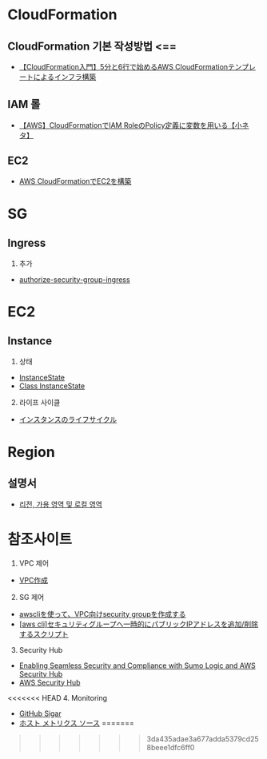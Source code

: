 
# CloudFormation
## CloudFormation 기본 작성방법 <==
- [【CloudFormation入門】5分と6行で始めるAWS CloudFormationテンプレートによるインフラ構築](https://dev.classmethod.jp/cloud/aws/cloudformation-beginner01/)

## IAM 롤
- [【AWS】CloudFormationでIAM RoleのPolicy定義に変数を用いる【小ネタ】](https://qiita.com/tmiki/items/5ffcc09a20fb49478835)

## EC2 
- [AWS CloudFormationでEC2を構築](https://qiita.com/tyoshitake/items/c5176c0ef4de8d7cf5d8)

# SG
## Ingress
1. 추가
- [authorize-security-group-ingress](https://docs.aws.amazon.com/cli/latest/reference/ec2/authorize-security-group-ingress.html)

# EC2
## Instance
1. 상태
- [InstanceState](https://docs.aws.amazon.com/AWSEC2/latest/APIReference/API_InstanceState.html)
- [Class InstanceState](https://docs.aws.amazon.com/AWSJavaSDK/latest/javadoc/com/amazonaws/services/ec2/model/InstanceState.html#setCode-java.lang.Integer-)
2. 라이프 사이클
- [インスタンスのライフサイクル](https://docs.aws.amazon.com/ja_jp/AWSEC2/latest/UserGuide/ec2-instance-lifecycle.html)

# Region
## 설명서
- [리전, 가용 영역 및 로컬 영역](https://docs.aws.amazon.com/ko_kr/AWSEC2/latest/UserGuide/using-regions-availability-zones.html)




# 참조사이트
1. VPC 제어
- [VPC作成](https://qiita.com/tcsh/items/41e1aa3c77c469c92e84)

2. SG 제어
- [awscliを使って、VPC向けsecurity groupを作成する](https://reiki4040.hatenablog.com/entry/2014/08/31/200001)
- [[aws cli]セキュリティグループへ一時的にパブリックIPアドレスを追加/削除するスクリプト](https://dev.classmethod.jp/cloud/aws/aws-cli-temporary-allow-access-script/)

3. Security Hub
- [Enabling Seamless Security and Compliance with Sumo Logic and AWS Security Hub](https://aws.amazon.com/ko/blogs/apn/enabling-seamless-security-and-compliance-with-sumo-logic-and-aws-security-hub/)
- [AWS Security Hub](https://aws.amazon.com/jp/security-hub/)

<<<<<<< HEAD
4. Monitoring
- [GitHub Sigar](https://github.com/hyperic/sigar)
- [ホスト メトリクス ソース](https://help.sumologic.jp/03Send-Data/Sources/01Sources-for-Installed-Collectors/Host-Metrics-Source)
=======
>>>>>>> 3da435adae3a677adda5379cd258beee1dfc6ff0

